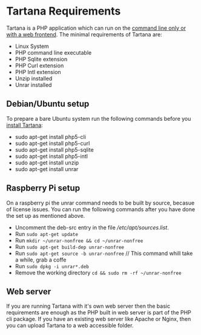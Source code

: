 # Tartana Requirements

Tartana is a PHP application which can run on the [command line only or with a web frontend](running.md). The minimal requirements of Tartana are:

- Linux System
- PHP command line executable
- PHP Sqlite extension
- PHP Curl extension
- PHP Intl extension
- Unzip installed
- Unrar installed

## Debian/Ubuntu setup

To prepare a bare Ubuntu system run the following commands before you [install Tartana](installation.md):

- sudo apt-get install php5-cli
- sudo apt-get install php5-curl
- sudo apt-get install php5-sqlite
- sudo apt-get install php5-intl
- sudo apt-get install unzip
- sudo apt-get install unrar

## Raspberry Pi setup
On a raspberry pi the unrar command needs to be built by source, becasue of license issues. You can run the following commands after you have done the set up as mentioned above.

- Uncomment the deb-src entry in the file */etc/apt/sources.list*.
- Run `sudo apt-get update`
- Run `mkdir ~/unrar-nonfree && cd ~/unrar-nonfree`
- Run `sudo apt-get build-dep unrar-nonfree`
- Run `sudo apt-get source -b unrar-nonfree` // This command whill take a while, grab a coffe
- Run `sudo dpkg -i unrar*.deb`
- Remove the working directory `cd && sudo rm -rf ~/unrar-nonfree`

## Web server
If you are running Tartana with it's own web server then the basic requirements are enough as the PHP built in web server is part of the PHP cli package. If you have an existing web server like Apache or Nginx, then you can upload Tartana to a web accessible folder.